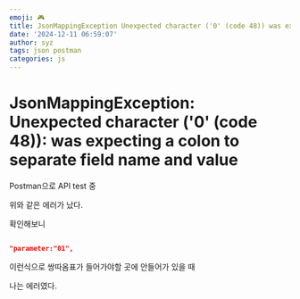 ```yaml
---
emoji: 🎮
title: JsonMappingException Unexpected character ('0' (code 48)) was expecting a colon to separate field name and value
date: '2024-12-11 06:59:07'
author: syz
tags: json postman 
categories: js
---
```


# JsonMappingException: Unexpected character ('0' (code 48)): was expecting a colon to separate field name and value

Postman으로 API test 중 

위와 같은 에러가 났다.

확인해보니

```json

"parameter:"01",

```
이런식으로 쌍따옴표가 들어가야할 곳에 안들어가 있을 때

나는 에러였다.



